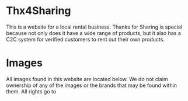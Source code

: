 # Thx4Sharing
This is a website for a local rental business. Thanks for Sharing is special because not only does it have a wide range of products, 
but it also has a C2C system for verified customers to rent out their own products.

# Images
All images found in this website are located below. We do not claim ownership of any of the images or the brands that may be found within them. All rights go to 